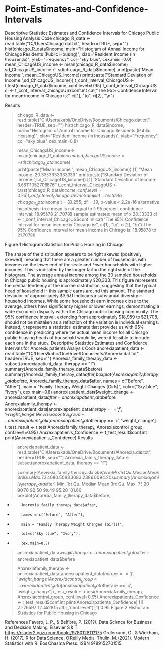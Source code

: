 # Point-Estimates-and-Confidence-Intervals
Descriptive Statistics Estimates and Confidence Intervals for Chicago Public Housing Analysis
Code
chicago_R_data <- read.table("C:/UsersChicago.dat.txt", header=TRUE, sep="")
hist(chicago_R_data$income, main="Histogram of Annual Income for Chicago Residents (Public Housing)", xlab="Resident Income (in thousands)", ylab="Frequency", col="sky blue", cex.main=0.8)
mean_ChicagoUS_income <- mean(chicago_R_data$income)
sd_ChicagoUS_income <- sd(chicago_R_data$income)    
print(paste("Mean Income:", mean_ChicagoUS_income))
print(paste("Standard Deviation of Income:",sd_ChicagoUS_income))
t_conf_interval_ChicagoUS <- t.test(chicago_R_data$income, conf.level=0.95)
t_conf_interval_ChicagoUS
ci <- t_conf_interval_ChicagoUS$conf.int
cat("The 95% Confidence Interval for mean income in Chicago is:", ci[1], "to", ci[2], "\n")


Results
> chicago_R_data <- read.table("C:/Users/kabir/OneDrive/Documents/Chicago.dat.txt", header=TRUE, sep="")
> hist(chicago_R_data$income, main="Histogram of Annual Income for Chicago Residents (Public Housing)", xlab="Resident Income (in thousands)", ylab="Frequency", col="sky blue", cex.main=0.8)
> 
> 
> mean_ChicagoUS_income <- mean(chicago_R_data$income)
> sd_ChicagoUS_income <- sd(chicago_R_data$income)    
> print(paste("Mean Income:", mean_ChicagoUS_income))
[1] "Mean Income: 20.3333333333333"
> print(paste("Standard Deviation of Income:",sd_ChicagoUS_income))
[1] "Standard Deviation of Income: 3.68111052708876"
> t_conf_interval_ChicagoUS <- t.test(chicago_R_data$income, conf.level=0.95)
> t_conf_interval_ChicagoUS
	One Sample t-test
data:  chicago_R_data$income
t = 30.255, df = 29, p-value < 2.2e-16
alternative hypothesis: true mean is not equal to 0
95 percent confidence interval:
 18.95878 21.70788
sample estimates:
mean of x 
 20.33333 
> ci <- t_conf_interval_ChicagoUS$conf.int
> cat("The 95% Confidence Interval for mean income in Chicago is:", ci[1], "to", ci[2], "\n")
The 95% Confidence Interval for mean income in Chicago is: 18.95878 to 21.70788 

Figure 1
Histogram Statistics for Public Housing in Chicago
 
The shape of the distribution appears to be right skewed (positively skewed), meaning that there are a greater number of households with incomes on the lower end of the scale and fewer households with higher incomes. This is indicated by the longer tail on the right side of the histogram. 
The average annual income among the 30 sampled households in Chicago public housing is approximately $20,333. This figure represents the central tendency of the income distribution, suggesting that the typical head of household in this sample earns around this amount.
The standard deviation of approximately $3,681 indicates a substantial diversity in household incomes. While some households earn incomes close to the average, others have significantly higher or lower earnings, demonstrating a wide economic disparity within the Chicago public housing community.
The 95% confidence interval, extending from approximately $18,959 to $21,708, should not be mistaken as a reflection of the variation in individual earnings. Instead, it represents a statistical estimate that provides us with 95% confidence in predicting where the actual mean income for all Chicago public housing heads of household would lie, were it feasible to include each one in the study.
Descriptive Statistics Estimates and Confidence Intervals for Anorexic patients Analysis
Code
anorexiapatient_data <- read.table("C:/Users/kabir/OneDrive/Documents/Anorexia.dat.txt", header=TRUE, sep="")
Anorexia_family_therapy_data <- subset(anorexiapatient_data, therapy == "f")
summary(Anorexia_family_therapy_data$before)
summary(Anorexia_family_therapy_data$after)
boxplot(Anorexia_family_therapy_data$before,
        Anorexia_family_therapy_data$after,
        names = c("Before", "After"),
        main = "Family Therapy Weight Changes (Girls)", 
        col=c("Sky blue", "Ivory"),
        cex.main=0.8)
anorexiapatient_data$weight_change <- anorexiapatient_data$after - anorexiapatient_data$before
Anorexiafamily_therapy <- anorexiapatient_data[anorexiapatient_data$therapy == 'f', 'weight_change']
Anorexiacontrol_group <- anorexiapatient_data[anorexiapatient_data$therapy == 'c', 'weight_change']
t_test_result <- t.test(Anorexiafamily_therapy, Anorexiacontrol_group, conf.level=0.95)
Anorexiapatients_Confidence <- t_test_result$conf.int
print(Anorexiapatients_Confidence)
Results
> anorexiapatient_data <- read.table("C:/Users/kabir/OneDrive/Documents/Anorexia.dat.txt", header=TRUE, sep="")
> Anorexia_family_therapy_data <- subset(anorexiapatient_data, therapy == "f")
> 
> summary(Anorexia_family_therapy_data$before)
   Min. 1st Qu.  Median    Mean 3rd Qu.    Max. 
  73.40   80.50   83.30   83.23   86.00   94.20 
> summary(Anorexia_family_therapy_data$after)
   Min. 1st Qu.  Median    Mean 3rd Qu.    Max. 
  75.20   90.70   92.50   90.49   95.20  101.60 
> boxplot(Anorexia_family_therapy_data$before,
+         Anorexia_family_therapy_data$after,
+         names = c("Before", "After"),
+         main = "Family Therapy Weight Changes (Girls)", 
+         col=c("Sky blue", "Ivory"),
+         cex.main=0.8)
> 
> anorexiapatient_data$weight_change <- anorexiapatient_data$after - anorexiapatient_data$before
> 
> Anorexiafamily_therapy <- anorexiapatient_data[anorexiapatient_data$therapy == 'f', 'weight_change']
> Anorexiacontrol_group <- anorexiapatient_data[anorexiapatient_data$therapy == 'c', 'weight_change']
> t_test_result <- t.test(Anorexiafamily_therapy, Anorexiacontrol_group, conf.level=0.95)
> Anorexiapatients_Confidence <- t_test_result$conf.int
> print(Anorexiapatients_Confidence)
[1]  2.976597 12.452815
attr(,"conf.level")
[1] 0.95
Figure 2
Histogram Statistics for Public Housing in Chicago

References
Favero, L. P., & Belfiore, P. (2019). Data Science for Business and Decision Making. Elsevier S & T. https://reader2.yuzu.com/books/9780128112175
Grolemund, G., & Wickham, H. (2017). R for Data Science. O’Reilly Media.
Thulin, M. (2021). Modern Statistics with R. Eos Chasma Press. ISBN 9789152701515.

